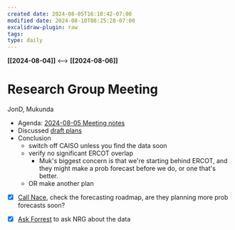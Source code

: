 ```yaml
---
created date: 2024-08-05T16:10:42-07:00
modified date: 2024-08-10T08:25:28-07:00
excalidraw-plugin: raw
tags: 
type: daily
---
```

**[[2024-08-04]]**  <-->  **[[2024-08-06]]**

# Research Group Meeting
JonD, Mukunda

- Agenda: [2024-08-05 Meeting notes](https://growingenergylabs.atlassian.net/wiki/spaces/ARG/pages/9523396932/2024-08-05+Meeting+notes)
- Discussed [draft plans](https://growingenergylabs.atlassian.net/wiki/spaces/ARG/pages/9494659948/Draft+Project+Plan+Stochastic+Optimization+for+Real+Time+Energy+Market+Bidding#%5CuD83D%5CuDD17-Reference-materials)
- Conclusion
	- switch off CAISO unless you find the data soon
	- verify no significant ERCOT overlap
		- Muk's biggest concern is that we're starting behind ERCOT, and they might make a prob forecast before we do, or one that's better.
	- OR make another plan
- [x] [Call Nace](https://growingenergylabs.slack.com/archives/C07CWG2TZSM/p1722901437918519), check the forecasting roadmap, are they planning more prob forecasts soon?
- [x] [Ask Forrest](https://www.natesilver.net/p/nate-silver-2024-president-election-polls-model) to ask NRG about the data


